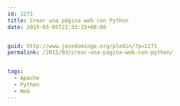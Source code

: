 ```yaml
---
id: 1271
title: Crear una página web con Python
date: 2015-03-05T22:33:15+00:00


guid: http://www.josedomingo.org/pledin/?p=1271
permalink: /2015/03/crear-una-pagina-web-con-python/


tags:
  - Apache
  - Python
  - Web
---
```


